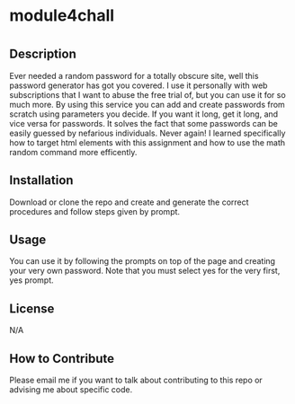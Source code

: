 # module4chall
# <Your-Project-Title>

## Description

Ever needed a random password for a totally obscure site, well this password generator has got you covered. I use it personally with web subscriptions that I want to abuse the free trial of, but you can use it for so much more. By using this service you can add and create passwords from scratch using parameters you decide. If you want it long, get it long, and vice versa for passwords. It solves the fact that some passwords can be easily guessed by nefarious individuals. Never again! I learned specifically how to target html elements with this assignment and how to use the math random command more efficently.


## Installation

Download or clone the repo and create and generate the correct procedures and follow steps given by prompt.

## Usage

You can use it by following the prompts on top of the page and creating your very own password. Note that you must select yes for the very first, yes prompt.



## License

N/A


## How to Contribute

Please email me if you want to talk about contributing to this repo or advising me about specific code.

